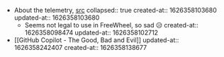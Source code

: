 - About the telemetry, [src](https://docs.github.com/en/github/copilot/about-github-copilot-telemetry)
  collapsed:: true
  created-at:: 1626358103680
  updated-at:: 1626358103680
	- Seems not legal to use in FreeWheel, so sad 😥
	  created-at:: 1626358098474
	  updated-at:: 1626358102712
- [[GitHub Copilot - The Good, Bad and Evil]]
  updated-at:: 1626358242407
  created-at:: 1626358138677